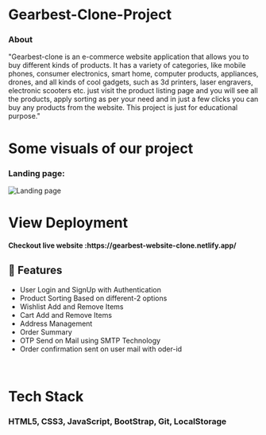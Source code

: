 
<h1>Gearbest-Clone-Project</h1>



<h3>About</h3>
<p>"Gearbest-clone is an e-commerce website application that allows you to buy different kinds of products. It has a variety of categories, like  mobile phones, consumer electronics, smart home, computer products, appliances, drones, and all kinds of cool gadgets, such as 3d printers, laser engravers, electronic scooters etc. just visit the product listing page and you will see all the products, apply sorting as per your need and in just a few clicks you can buy any products from the website. This project is  just for educational purpose."</p>

</hr>



<h1>Some visuals of our project </h1>
 </hr>
 <h3>Landing page: </h3>
 <img src="https://user-images.githubusercontent.com/101813593/190477048-8672deb6-6347-400a-9a31-3d42a08ed914.png
" alt="Landing page"/>
 

<h1>View Deployment</h1>
</hr>
<h4>Checkout live website :https://gearbest-website-clone.netlify.app/</h4>
</hr>




  

  ## 🚀 Features
- User Login and SignUp with Authentication
- Product Sorting Based on different-2 options
- Wishlist Add and Remove Items
- Cart Add and Remove Items 
- Address Management
- Order Summary
- OTP Send on Mail using SMTP Technology
- Order confirmation sent on user mail with oder-id



<br />


</hr>
<h1>Tech Stack </h1>
<h3>HTML5, CSS3, JavaScript, BootStrap, Git, LocalStorage </h3>


